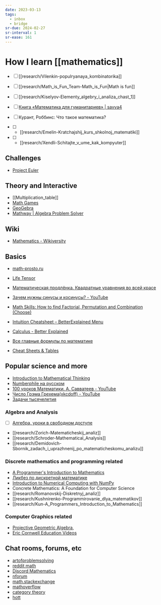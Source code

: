 ```yaml
---
date: 2023-03-13
tags:
  - inbox
  - bridge
sr-due: 2024-02-27
sr-interval: 1
sr-ease: 161
---
```


# How I learn [[mathematics]]

- [ ] [[research/Vilenkin-populryanaya_kombinatorika]]
- [ ] [[research/Math_is_Fun_Team-Math_is_Fun|Math is fun]]
- [ ] [[research/Kiselyov-Elementy_algebry_i_analiza_chast_1]]

- [ ] [Книга «Математика для гуманитариев» | savva4](https://savvateev.xyz/book/)
- [ ] Курант, Роббинс: Что такое математика?
- [ ] - [[research/Emelin-Kratchajshij_kurs_shkolnoj_matematiki]]
- [ ] - [[research/Xendli-Schitajte_v_ume_kak_kompyuter]]

## Challenges

- [Project Euler](https://projecteuler.net/)

## Theory and Interactive

- [[Multiplication_table]]
- [Math Games](https://www.mathsisfun.com/games/index.html)
- [GeoGebra](https://www.geogebra.org/)
- [Mathway | Algebra Problem Solver](https://www.mathway.com/Algebra)

## Wiki

- [Mathematics - Wikiversity](https://en.wikiversity.org/wiki/Portal:Mathematics)

## Basics

- [math-prosto.ru](https://math-prosto.ru/)
- [Life Tensor](https://www.youtube.com/playlist?list=PLC2pBQ7lPOZCu0cehs7tPmnoeK2BjUiSk)
- [Математическая продлёнка. Квадратные уравнения во всей красе](https://habr.com/ru/post/714660/)
- [Зачем нужны синусы и косинусы? - YouTube](https://youtu.be/hwpWTkdh-BA)
- [Math Skills: How to find Factorial, Permutation and Combination (Choose)](https://www.youtube.com/watch?v=8RRo6Ti9d0U)
- [Intuition Cheatsheet – BetterExplained Menu](https://betterexplained.com/cheatsheet/)
- [Calculus - Better Explained](https://betterexplained.com/calculus/lesson-1/)

- [Все главные формулы по математике](https://educon.by/index.php/formuly/formmat)
- [Cheat Sheets & Tables](https://tutorial.math.lamar.edu/Extras/CheatSheets_Tables.aspx)

## Popular science and more

- [Introduction to Mathematical Thinking](https://www.coursera.org/learn/mathematical-thinking?utm_campaign=gotocourse&utm_medium=coursepage&utm_source=CourseTalk)
- [Numberphile на русском](https://www.youtube.com/playlist?list=PLnL2HgHS7MDQhBx_gtn4gyLzGcjwYDAyJ)
- [100 уроков Математики. А. Савватеев - YouTube](https://www.youtube.com/playlist?list=PLqBfxn8OBMGrsA_YynaQWqHKhL7kEvL4X)
- [Число Грэма Грехема(xkcdoff) - YouTube](https://www.youtube.com/watch?v=kOg-zDjA-0A)
- [Задачи тысячелетия](https://www.youtube.com/playlist?list=PLzbL7FoiqpKboohozmqPpJXzO5m9iwHD-)

### Algebra and Analysis

- [ ] [Алгебра, уроки в свободном доступе](https://www.youtube.com/playlist?list=PLp1o4TiOetLxhCoq5ltCibkk0tlJua_z7)
- [[research/Zorich-Matematicheskij_analiz]]
- [[research/Schroder-Mathematical_Analysis]]
- [[research/Demidovich-Sbornik_zadach_i_uprazhnenij_po_matematicheskomu_analizu]]

### Discrete mathematics and programming related

- [A Programmer's Introduction to Mathematics](https://pimbook.org/)
- [Ликбез по дискретной математике](https://stepic.org/course/%D0%9B%D0%B8%D0%BA%D0%B1%D0%B5%D0%B7-%D0%BF%D0%BE-%D0%B4%D0%B8%D1%81%D0%BA%D1%80%D0%B5%D1%82%D0%BD%D0%BE%D0%B9-%D0%BC%D0%B0%D1%82%D0%B5%D0%BC%D0%B0%D1%82%D0%B8%D0%BA%D0%B5-91/)
- [Introduction to Numerical Computing with NumPy](https://www.youtube.com/watch?v=ZB7BZMhfPgk)
- Concrete Mathematics: A Foundation for Computer Science
- [[research/Romanovskij-Diskretnyj_analiz]]
- [[research/Kushnirenko-Programmirovanie_dlya_matematikov]]
- [[research/Kun-A_Programmers_Introduction_to_Mathematics]]

### Computer Graphics related

- [Projective Geometric Algebra](https://projectivegeometricalgebra.org/),
- [Eric Cornwell Education Videos](https://vimeo.com/user543333)

## Chat rooms, forums, etc

- [artofproblemsolving](https://artofproblemsolving.com/community)
- [reddit math](https://old.reddit.com/r/math)
- [Discord Mathematics](https://discord.com/channels/268882317391429632/)
- [nforum](https://nforum.ncatlab.org/)
- [math.stackexchange](https://math.stackexchange.com/)
- [mathoverflow](https://mathoverflow.net/)
- [category theory](https://categorytheory.zulipchat.com)
- [hott](https://hott.zulipchat.com)

